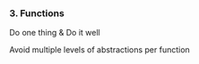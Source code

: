 ### 3. Functions

Do one thing & Do it well <!-- .element: class="fragment" -->

Avoid multiple levels of abstractions per function <!-- .element: class="fragment" -->
